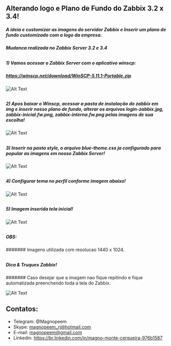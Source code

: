 

##                                      Alterando logo e Plano de Fundo do Zabbix 3.2 x 3.4!

##### A ideia e customizar as imagens do servidor Zabbix e Inserir um plano de fundo customizado com a logo da empresa.

##### Mudanca realizada no Zabbix Server 3.2 e 3.4


##
##### 1) Vamos acessar o Zabbix Server com o aplicativo winscp:

##### https://winscp.net/download/WinSCP-5.11.1-Portable.zip


![Alt Text](https://github.com/MagnoMonteCerqueira/Zabbix/blob/master/Zabbix_3.4/src/img/Background/winscp_ssh.PNG)

##
##### 2) Apos baixar o Winscp, acessar a pasta de instalação do zabbix em img e inserir nosso plano de fundo, alterar os arquivos  login-zabbix.jpg, zabbix-inicial.fw.png, zabbix-interna.fw.png pelas imagens de sua escolha!

![Alt Text](https://github.com/MagnoMonteCerqueira/Zabbix/blob/master/Zabbix_3.4/src/img/Background/img.PNG)

##
##### 3) Inserir na pasta style, o arquivo blue-theme.css ja configurado para popular as imagens em nosso Zabbix Server!

![Alt Text](https://github.com/MagnoMonteCerqueira/Zabbix/blob/master/Zabbix_3.4/src/img/Background/estilo.PNG)

##
##### 4) Configurar tema no perfil conforme imagem abaixo!

![Alt Text](https://github.com/MagnoMonteCerqueira/Zabbix/blob/master/Zabbix_3.4/src/img/Background/tema.PNG)

##
##### 5) Imagem inserida tela inicial!

![Alt Text](https://github.com/MagnoMonteCerqueira/Zabbix/blob/master/Zabbix_3.4/src/img/Background/fundo.PNG)

##
##### OBS:

####### Imagens utilizada com resolucao 1440 x 1024.

##
##### Dica & Truques Zabbix!

####### Caso desejar que a imagem nao fique repitindo e fique automatizada preenchendo toda a tela do Zabbix.

![Alt Text](https://github.com/MagnoMonteCerqueira/Zabbix/blob/master/Zabbix_3.4/src/img/Background/Dicas&TruquesTema.PNG)


##
## Contatos:


* Telegram: @Magnopeem
* Skype: magnopeem_rj@hotmail.com
* E-mail: magnopeem@gmail.com
* Linkedin: https://br.linkedin.com/in/magno-monte-cerqueira-976b1587






